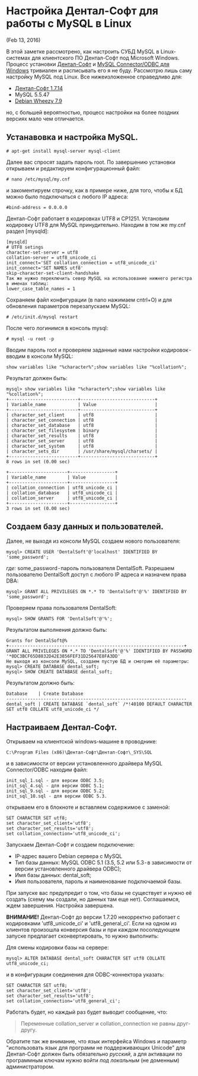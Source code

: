 # Настройка Дентал-Софт для работы с MySQL в Linux
(Feb 13, 2016)

В этой заметке рассмотрено, как настроить СУБД MySQL в Linux-системах для клиентского ПО Дентал-Софт под Microsoft Windows. Процесс установки [Дентал-Софт](http://dental-soft.ru/soft/dental-soft/) и [MySQL Connector/ODBC для Windows](https://dev.mysql.com/downloads/connector/odbc/) тривиален и расписывать его я не буду. Рассмотрю лишь саму настройку MySQL под Linux. Все нижеизложенное справедливо для:

- [Дентал-Софт 1.7.14](http://дентал-софт.xn--p1ai/installers/dental-soft_v1.7.14.zip)
- MySQL 5.5.47
- [Debian Wheezy 7.9](https://www.debian.org/News/2015/2015090502)

но, с большей вероятностью, процесс настройки на более поздних версиях мало чем отличается.

## Устанавовка и настройка MySQL.
```
# apt-get install mysql-server mysql-client
```
Далее вас спросят задать пароль root. По завершению установки открываем и редактируем конфигурационный файл:
```
# nano /etc/mysql/my.cnf
```
и закоментируем строчку, как в примере ниже, для того, чтобы к БД можно было подключаться с любого IP адреса:
```
#bind-address = 0.0.0.0
```
Дентал-Софт работает в кодировках UTF8 и CP1251. Установим кодировку UTF8 для MySQL принудительно. Находим в том же my.cnf раздел [mysqld]:
```
[mysqld]
# UTF8 setings
character-set-server = utf8
collation-server = utf8_unicode_ci
init_connect='SET collation_connection = utf8_unicode_ci'
init_connect='SET NAMES utf8'
skip-character-set-client-handshake
Так же нужно переключить север MySQL на использование нижнего регистра в именах таблиц:
lower_case_table_names = 1
```
Сохраняем файл конфигурации (в nano нажимаем cntrl+O) и для обновления параметров перезапускаем MySQL:
```
# /etc/init.d/mysql restart
```
После чего логинимся в консоль mysql:
```
# mysql -u root -p
```
Вводим пароль root и проверяем заданные нами настройки кодировок - вводим в консоли MySQL:
```
show variables like "%character%";show variables like "%collation%";
```
Результат должен быть:
```
mysql> show variables like "%character%";show variables like "%collation%";
+--------------------------+----------------------------+
| Variable_name            | Value                      |
+--------------------------+----------------------------+
| character_set_client     | utf8                       |
| character_set_connection | utf8                       |
| character_set_database   | utf8                       |
| character_set_filesystem | binary                     |
| character_set_results    | utf8                       |
| character_set_server     | utf8                       |
| character_set_system     | utf8                       |
| character_sets_dir       | /usr/share/mysql/charsets/ |
+--------------------------+----------------------------+
8 rows in set (0.00 sec)

+----------------------+-----------------+
| Variable_name        | Value           |
+----------------------+-----------------+
| collation_connection | utf8_unicode_ci |
| collation_database   | utf8_unicode_ci |
| collation_server     | utf8_unicode_ci |
+----------------------+-----------------+
3 rows in set (0.00 sec)
```

## Создаем базу данных и пользователей.
Далее, не выходя из консоли MySQL создаем нового пользователя:
```
mysql> CREATE USER 'DentalSoft'@'localhost' IDENTIFIED BY 'some_password';
```
*где:* some_password - пароль пользователя DentalSoft.
Разрешаем пользователю DentalSoft доступ с любого IP адреса и назначем права DBA:
```
mysql> GRANT ALL PRIVILEGES ON *.* TO 'DentalSoft'@'%' IDENTIFIED BY 'some_password';
```
Проверяем права пользователя DentalSoft:
```
mysql> SHOW GRANTS FOR 'DentalSoft'@'%';
```
Результатом выполнения должно быть:
```
Grants for DentalSoft@%
+------------------------------------------------------------------+
GRANT ALL PRIVILEGES ON *.* TO 'DentalSoft'@'%' IDENTIFIED BY PASSWORD '*0DC3BCF65D8832D42E3856FEF31D25647E8FA3DD'
Не выходя из консоли MySQL, cоздаем пустую БД и смотрим её параметры:
mysql> CREATE DATABASE dental_soft;
mysql> SHOW CREATE DATABASE dental_soft;
```
Результатом должно быть:
```
Database    | Create Database
--------------------------------------------------------------------
dental_soft | CREATE DATABASE `dental_soft` /*!40100 DEFAULT CHARACTER SET utf8 COLLATE utf8_unicode_ci */
```

## Настраиваем Дентал-Софт.

Открываем на клиентской windows-машине в проводнике:
```
C:\Program Files (x86)\Дентал-Софт\Дентал-Софт\_SYS\SQL
```
и в зависимости от версии установленного драйвера MySQL Connector/ODBC находим файл:
```
init_sql_1.sql - для версии ODBC 3.5;
init_sql_4.sql - для версии ODBC 5.1;
init_sql_9.sql - для версии ODBC 5.2;
init_sql_10.sql - для версии ODBC 5.3.
```
открываем его в блокноте и вставляем содержимое с заменой:
```
SET CHARACTER SET utf8;
set character_set_client='utf8';
set character_set_results='utf8';
set collation_connection='utf8_unicode_ci';
```
Запускаем Дентал-Софт и создаем подключение:

- IP-адрес вашего Debian сервера с MySQL
- Тип базы данных: MySQL ODBC 5.1 (3.5, 5.2 или 5.3 - в зависимости от версии установленного драйвера ODBC);
- Имя базы данных: dental_soft;
- Имя пользователя, пароль и наименование подключаемой базы.

При запуске вас предупредит о том, что базы не существует и нужно её создать (схему мы создали, но данных там еще нет). Соглашаемся, ждем завершения. Настройка завершена.

**ВНИМАНИЕ!** Дентал-Софт до версии 1.7.20 некорректно работает с кодировками 'utf8_unicode_ci' и 'utf8_general_ci'. Если на одном из клиентов произошла конверсия базы и при каждом посоледующем запуске предлагает сконвертировать, то нужно выполнить:

Для смены кодировки базы на сервере:
```
mysql> ALTER DATABASE dental_soft CHARACTER SET utf8 COLLATE utf8_unicode_ci;
```
и в конфигурации соединения для ODBC-коннектора указать:
```
SET CHARACTER SET utf8;
set character_set_client='utf8';
set character_set_results='utf8';
set collation_connection='utf8_general_ci';
```
Работать будет, но каждый раз будет выводит сообщение, что:

> Переменные collation_server и collation_connection не равны друг-другу.

Обратите так же внимание, что язык интерфейса Windows и параметр "использовать язык для программ не поддерживающих Unicode" для Дентал-Софт должен быть обязательно *русский*, а для активации по программным ключам нужно войти *под локальным* (не доменным) администратором.
